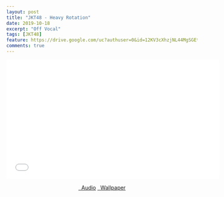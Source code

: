 ```yaml
---
layout: post
title: "JKT48 - Heavy Rotation"
date: 2019-10-18
excerpt: "Off Vocal"
tags: [JKT48]
feature: https://drive.google.com/uc?authuser=0&id=12KV3cXhzjNL44MgSGEtzagfrbGJZ9bDC&export=download
comments: true
---
```

<iframe width="560" height="315" src="//www.youtube.com/embed/-LMdcQhxDZY" frameborder="0"> </iframe>
<center>
<figure class="half">
<a href="https://drive.google.com/uc?authuser=0&id=1H3jlvrnjzkZ1rXuLWFVDvzdDkLOmeJN9&export=download" class="btn" target="_blank" rel="noopener noreferrer"><i class="fa fa-caret-down"></i> &nbsp; Audio</a>
<a href="https://drive.google.com/uc?authuser=0&id=12KV3cXhzjNL44MgSGEtzagfrbGJZ9bDC&export=download" class="btn" target="_blank" rel="noopener noreferrer"><i class="fa fa-caret-down"></i> &nbsp; Wallpaper</a>
</figure>
</center>

